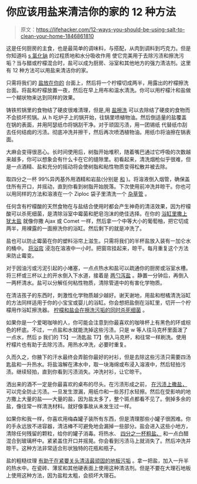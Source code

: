 # 你应该用盐来清洁你的家的 12 种方法

> 原文：<https://lifehacker.com/12-ways-you-should-be-using-salt-to-clean-your-home-1846861810>

这是任何厨房的主食，也是最简单的调味料，与搭配，从肉到调料到巧克力。但是你知道吗 [s 氯化钠](https://www.thekitchn.com/3-reasons-salt-is-a-smart-cleaning-choice-236539) 的过程质地和水分吸收作用 使它完美用于去除污渍和擦洗污垢？当与醋或柠檬混合时，盐可以成为厨房、浴室和其他地方的强力清洁剂。这里有 12 种方法可以用盐来清洁你的家。

只需将我们的 [盐放在你的](https://lifehacker.com/how-to-remove-stains-from-a-butcher-block-countertop-1846674930) 台面上，然后将一个柠檬切成两半，用露出的柠檬擦洗台面。将盐和柠檬放置一夜，然后在早上用布和温水清洗。你可以用柠檬汁和盐做一个糊状物来达到同样的效果。

铸铁煎锅里的食物结了硬皮很难清理，但是,用 [盐擦洗](https://lifehacker.com/clean-cast-iron-and-carbon-steel-cookware-with-a-salt-s-5854618) 可以去除结了硬皮的食物而不会损坏煎锅。从 h 吃炉子上的锅开始，往锅里喷植物油。然后倒适量的盐覆盖在锅的表面，并用阿瑟纸巾将锅刮干净。对于顽固污渍，用一团锡纸 代替纸巾刮去任何结痂的污渍。彻底冲洗并擦干，然后再次喷洒植物油。用纸巾将油擦在锅表面。

大麻会变得很恶心。长时间使用后，树脂开始堆积，随着嘴巴通过它呼吸的次数越来越多，你可以想象会有什么卡在它的缝隙里。初看起来，清洗烟枪似乎很难，但是一点酒精、盐和充分的摇动将会使树脂和粘性物质变得松散并被去除。

取四分之一杯 99%异丙基外用酒精和岩盐(分别是 [和](https://lifehacker.com/how-to-clean-your-bong-and-other-smoking-devices-1846239271) )。将溶液倒入烟管，确保盖住所有开口，并摇动，直到你看到树脂开始脱落。下次使用前冲洗并晾干。你也可以用同样的方法和溶液在一个 Ziploc 袋子里清洗一个 [杂草管](https://lifehacker.com/how-to-properly-clean-a-cannabis-pipe-1834076628) 。

任何含有柠檬酸的天然食物在与盐结合使用时都会产生神奇的清洁效果，因为柠檬酸可以杀死细菌，是清除浴室中霉菌和肥皂泡沫的绝佳选择。在你的 [浴缸里撒上犹太盐](https://lifehacker.com/how-to-clean-your-bathtub-and-tile-1843422181) 就像你撒 Ajax 或 Comet 一样，然后拿一个中等大小的葡萄柚，把它切成两半，用裸露的一面擦洗你的浴缸。然后剩下的就是冲洗了。

盐也可以防止霉菌在你的塑料浴帘上滋生。只需将我们的半杯盐放入装有一加仑水的桶中。 [将浴帘](https://lifehacker.com/keep-your-shower-clean-with-car-wax-and-salt-water-1832435869) 浸泡在溶液中一小时。把窗帘挂起来，晾干。每月重复这个方法来防止霉变。

对于因油污或污泥引起的小堵塞，一点点热水和盐可以疏通你的厨房或浴室水槽。将三杯或三杯以上的开水倒入下水道，接着是 [两勺泻盐](https://www.timothyoffheating.com/about/blog/how-stuff-works/5-more-ways-to-unclog-a-drain/#:~:text=Water%20%26%20Salt,help%20break%20up%20the%20clog.) 。静置一分钟后，再倒入一两杯清水。盐可以分解任何粘性物质，清除管道中的有害化学物质。

在清洁孩子的东西时，刺激性化学物质越少越好。谢天谢地，用盐和柑橘清洗浴缸的方法同样适用于你的小宝宝或婴儿的浴缸。你会想把盐倒在浴缸里，切开一个柠檬用作浴缸擦洗器。 [柠檬和盐会在擦洗污垢的同时杀死细菌](https://offspring.lifehacker.com/how-to-clean-your-toddlers-bathtub-1822761687) 。

如果你是一个爱喝咖啡的人，你可能会注意到你最喜欢的咖啡杯上有黑色的环或棕色的杯底。不过，一点盐和水就能洗掉这些污渍。只是 w 等人往马克杯里面泼了一点水，然后 p 我们的 T5】一汤匙盐 T7】倒入马克杯，和往常一样刷洗。使用柠檬片也有助于去除污渍。用热水冲洗，必要时重复。 

久而久之，你腋下的汗水最终会弄脏你最好的衬衫，但是去除这些污渍只需要四汤匙盐和一升热水。将盐溶解在沸水中，取一块海绵或布浸入溶液中，然后轻拍污渍。继续轻拍，直到你看到污渍消失。冲洗衬衫，让它晾干。

洒出来的酒不一定是你最喜欢的桌布的尽头。在污渍形成之前， [在污渍上撒盐，](https://vinepair.com/wine-blog/5-ways-remove-red-wine-stain/) 可以完全防止污渍。一旦发生泄漏，用纸巾和一些苏打水轻擦。然后在受影响的地方撒上大量的盐——大量的盐，因为盐太多了，整个斑点都看不见了。倒掉多余的盐，像往常一样清洗材料。就好像事故从未发生过一样。

如果你和我一样，你喜欢用梅森罐子装所有东西，但是清理那些小罐子很困难。你的手永远放不进容器，清洁棒不可避免地会漏掉一些部分。盐会进入这些小地方，清除任何残留的颗粒，给你的罐子消毒。将热水、 [四分之一杯粗盐、](https://www.onegoodthingbyjillee.com/bartenders-trick-for-cleaning-glass-bottles/) 和一点白醋混合到玻璃杯中。紧紧盖住开口并摇晃。你会看到污渍马上就消失了。然后冲洗并晾干。这种方法非常适合形状独特的花瓶和瓶子。

盐的粗糙纹理 [有助于在紧要关头清洁最顽固的地板污垢](https://www.cookist.com/how-to-clean-with-salt-11-do-it-yourself-remedies-for-ecological-cleaning/) 。拿一把盐，加入一升半的热水中。在瓷砖、薄浆和其他硬表面上使用这种清洁剂。但是不要在大理石地板上使用这种方法，因为盐粒太粗，会损坏大理石。
